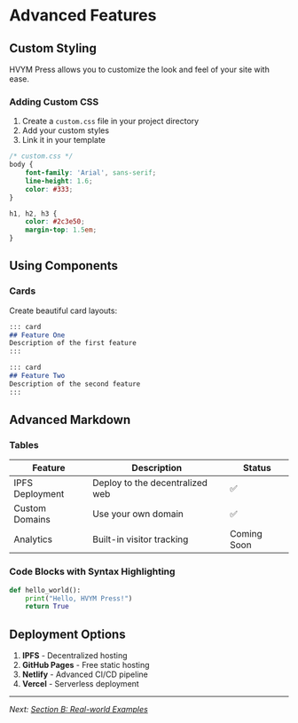 # Advanced Features

## Custom Styling

HVYM Press allows you to customize the look and feel of your site with ease.

### Adding Custom CSS

1. Create a `custom.css` file in your project directory
2. Add your custom styles
3. Link it in your template

```css
/* custom.css */
body {
    font-family: 'Arial', sans-serif;
    line-height: 1.6;
    color: #333;
}

h1, h2, h3 {
    color: #2c3e50;
    margin-top: 1.5em;
}
```

## Using Components

### Cards

Create beautiful card layouts:

```markdown
::: card
## Feature One
Description of the first feature
:::

::: card
## Feature Two
Description of the second feature
:::
```

## Advanced Markdown

### Tables

| Feature | Description | Status |
|---------|-------------|--------|
| IPFS Deployment | Deploy to the decentralized web | ✅ |
| Custom Domains | Use your own domain | ✅ |
| Analytics | Built-in visitor tracking | Coming Soon |

### Code Blocks with Syntax Highlighting

```python
def hello_world():
    print("Hello, HVYM Press!")
    return True
```

## Deployment Options

1. **IPFS** - Decentralized hosting
2. **GitHub Pages** - Free static hosting
3. **Netlify** - Advanced CI/CD pipeline
4. **Vercel** - Serverless deployment

---
*Next: [Section B: Real-world Examples](section_b/page_b1.html)*
